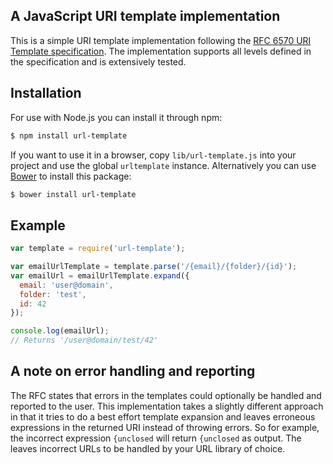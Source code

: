 ## A JavaScript URI template implementation

This is a simple URI template implementation following the [RFC 6570 URI Template specification](http://tools.ietf.org/html/rfc6570). The implementation supports all levels defined in the specification and is extensively tested.

## Installation

For use with Node.js you can install it through npm:

```sh
$ npm install url-template
```

If you want to use it in a browser, copy `lib/url-template.js` into your project and use the global `urltemplate` instance. Alternatively you can use [Bower](http://bower.io/) to install this package:

```sh
$ bower install url-template
```

## Example

```js
var template = require('url-template');

var emailUrlTemplate = template.parse('/{email}/{folder}/{id}');
var emailUrl = emailUrlTemplate.expand({
  email: 'user@domain',
  folder: 'test',
  id: 42
});

console.log(emailUrl);
// Returns '/user@domain/test/42'
```

## A note on error handling and reporting

The RFC states that errors in the templates could optionally be handled and reported to the user. This implementation takes a slightly different approach in that it tries to do a best effort template expansion and leaves erroneous expressions in the returned URI instead of throwing errors. So for example, the incorrect expression `{unclosed` will return `{unclosed` as output. The leaves incorrect URLs to be handled by your URL library of choice.
